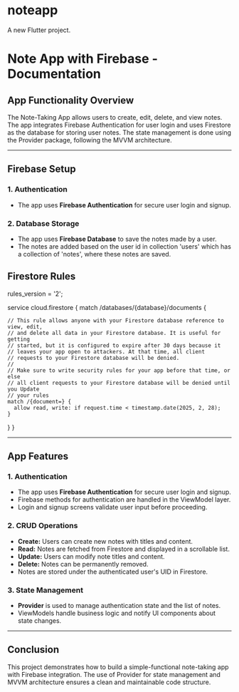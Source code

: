 # noteapp

A new Flutter project.

# Note App with Firebase - Documentation

## **App Functionality Overview**
The Note-Taking App allows users to create, edit, delete, and view notes. The app integrates Firebase Authentication for user login and uses Firestore as the database for storing user notes. The state management is done using the Provider package, following the MVVM architecture.

---

## **Firebase Setup**

### **1. Authentication**
- The app uses **Firebase Authentication** for secure user login and signup.

### **2. Database Storage**
- The app uses **Firebase Database** to save the notes made by a user.
- The notes are added based on the user id in collection 'users' which has a collection of 'notes', where these notes are saved.


## **Firestore Rules**
rules_version = '2';

service cloud.firestore {
  match /databases/{database}/documents {

    // This rule allows anyone with your Firestore database reference to view, edit,
    // and delete all data in your Firestore database. It is useful for getting
    // started, but it is configured to expire after 30 days because it
    // leaves your app open to attackers. At that time, all client
    // requests to your Firestore database will be denied.
    //
    // Make sure to write security rules for your app before that time, or else
    // all client requests to your Firestore database will be denied until you Update
    // your rules
    match /{document=} {
      allow read, write: if request.time < timestamp.date(2025, 2, 28);
    }
  }
}

---

## **App Features**

### **1. Authentication**
- The app uses **Firebase Authentication** for secure user login and signup.
- Firebase methods for authentication are handled in the ViewModel layer.
- Login and signup screens validate user input before proceeding.

### **2. CRUD Operations**
- **Create:** Users can create new notes with titles and content.
- **Read:** Notes are fetched from Firestore and displayed in a scrollable list.
- **Update:** Users can modify note titles and content.
- **Delete:** Notes can be permanently removed.
- Notes are stored under the authenticated user's UID in Firestore.

### **3. State Management**
- **Provider** is used to manage authentication state and the list of notes.
- ViewModels handle business logic and notify UI components about state changes.

---

## **Conclusion**
This project demonstrates how to build a simple-functional note-taking app with Firebase integration. The use of Provider for state management and MVVM architecture ensures a clean and maintainable code structure.

